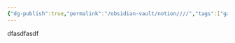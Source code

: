 ```yaml
---
{"dg-publish":true,"permalink":"/obsidian-vault/notion////","tags":["gardenEntry"]}
---
```


dfasdfasdf


